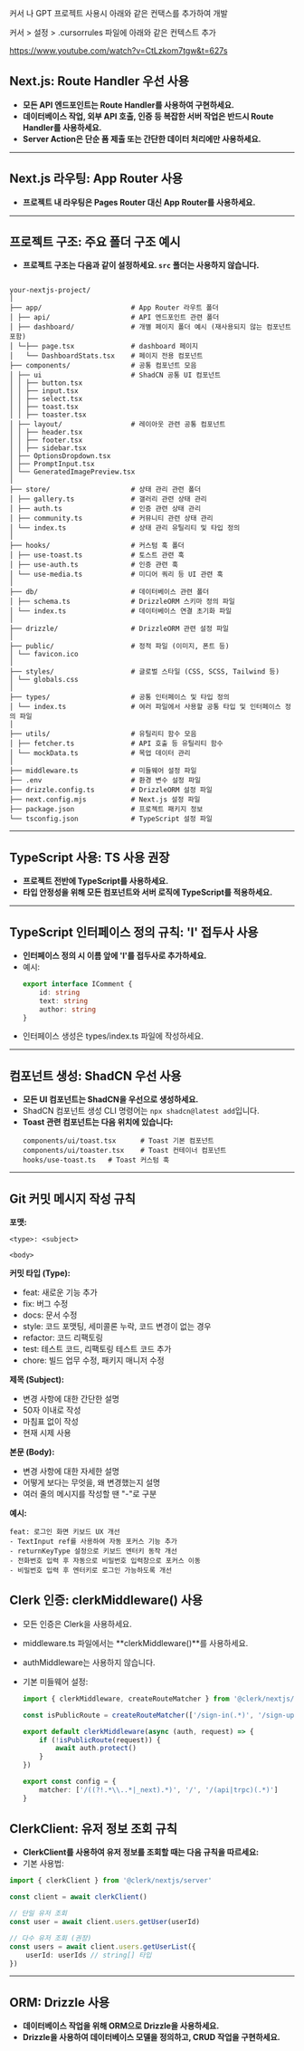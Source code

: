 커서 나 GPT 프로젝트 사용시 아래와 같은 컨택스를 추가하여 개발 

커서 > 설정 >  .cursorrules  파일에 아래와  같은 컨텍스트 추가 

https://www.youtube.com/watch?v=CtLzkom7tgw&t=627s



## Next.js: Route Handler 우선 사용

-   **모든 API 엔드포인트는 Route Handler를 사용하여 구현하세요.**
-   **데이터베이스 작업, 외부 API 호출, 인증 등 복잡한 서버 작업은 반드시 Route Handler를 사용하세요.**
-   **Server Action은 단순 폼 제출 또는 간단한 데이터 처리에만 사용하세요.**

---

## Next.js 라우팅: App Router 사용

-   **프로젝트 내 라우팅은 Pages Router 대신 App Router를 사용하세요.**

---

## 프로젝트 구조: 주요 폴더 구조 예시

-   **프로젝트 구조는 다음과 같이 설정하세요. `src` 폴더는 사용하지 않습니다.**

```

your-nextjs-project/
│
├── app/                      # App Router 라우트 폴더
│ ├── api/                    # API 엔드포인트 관련 폴더
│ ├── dashboard/              # 개별 페이지 폴더 예시 (재사용되지 않는 컴포넌트 포함)
│ └─├── page.tsx              # dashboard 페이지
│   └── DashboardStats.tsx    # 페이지 전용 컴포넌트
├── components/               # 공통 컴포넌트 모음
│ ├── ui                      # ShadCN 공통 UI 컴포넌트
│ │ ├── button.tsx
│ │ ├── input.tsx
│ │ ├── select.tsx
│ │ ├── toast.tsx
│ │ ├── toaster.tsx
│ ├── layout/                 # 레이아웃 관련 공통 컴포넌트
│ │ ├── header.tsx
│ │ ├── footer.tsx
│ │ ├── sidebar.tsx
│ ├── OptionsDropdown.tsx
│ ├── PromptInput.tsx
│ └── GeneratedImagePreview.tsx
│
├── store/                    # 상태 관리 관련 폴더
│ ├── gallery.ts              # 갤러리 관련 상태 관리
│ ├── auth.ts                 # 인증 관련 상태 관리
│ ├── community.ts            # 커뮤니티 관련 상태 관리
│ └── index.ts                # 상태 관리 유틸리티 및 타입 정의
│
├── hooks/                    # 커스텀 훅 폴더
│ ├── use-toast.ts            # 토스트 관련 훅
│ ├── use-auth.ts             # 인증 관련 훅
│ └── use-media.ts            # 미디어 쿼리 등 UI 관련 훅
│
├── db/                       # 데이터베이스 관련 폴더
│ ├── schema.ts               # DrizzleORM 스키마 정의 파일
│ └── index.ts                # 데이터베이스 연결 초기화 파일
│
├── drizzle/                  # DrizzleORM 관련 설정 파일
│
├── public/                   # 정적 파일 (이미지, 폰트 등)
│ └── favicon.ico
│
├── styles/                   # 글로벌 스타일 (CSS, SCSS, Tailwind 등)
│ └── globals.css
│
├── types/                    # 공통 인터페이스 및 타입 정의
│ └── index.ts                # 여러 파일에서 사용할 공통 타입 및 인터페이스 정의 파일
│
├── utils/                    # 유틸리티 함수 모음
│ ├── fetcher.ts              # API 호출 등 유틸리티 함수
│ └── mockData.ts             # 목업 데이터 관리
│
├── middleware.ts             # 미들웨어 설정 파일
├── .env                      # 환경 변수 설정 파일
├── drizzle.config.ts         # DrizzleORM 설정 파일
├── next.config.mjs           # Next.js 설정 파일
├── package.json              # 프로젝트 패키지 정보
└── tsconfig.json             # TypeScript 설정 파일

```

---

## TypeScript 사용: TS 사용 권장

-   **프로젝트 전반에 TypeScript를 사용하세요.**
-   **타입 안정성을 위해 모든 컴포넌트와 서버 로직에 TypeScript를 적용하세요.**

---

## TypeScript 인터페이스 정의 규칙: 'I' 접두사 사용

-   **인터페이스 정의 시 이름 앞에 'I'를 접두사로 추가하세요.**
-   예시:
    ```typescript
    export interface IComment {
        id: string
        text: string
        author: string
    }
    ```
-   인터페이스 생성은 types/index.ts 파일에 작성하세요.

---

## 컴포넌트 생성: ShadCN 우선 사용

-   **모든 UI 컴포넌트는 ShadCN을 우선으로 생성하세요.**
-   ShadCN 컴포넌트 생성 CLI 명령어는 `npx shadcn@latest add`입니다.
-   **Toast 관련 컴포넌트는 다음 위치에 있습니다:**
    ```
    components/ui/toast.tsx      # Toast 기본 컴포넌트
    components/ui/toaster.tsx    # Toast 컨테이너 컴포넌트
    hooks/use-toast.ts   # Toast 커스텀 훅
    ```

---

## Git 커밋 메시지 작성 규칙

**포맷:**

```
<type>: <subject>

<body>
```

**커밋 타입 (Type):**

-   feat: 새로운 기능 추가
-   fix: 버그 수정
-   docs: 문서 수정
-   style: 코드 포맷팅, 세미콜론 누락, 코드 변경이 없는 경우
-   refactor: 코드 리팩토링
-   test: 테스트 코드, 리팩토링 테스트 코드 추가
-   chore: 빌드 업무 수정, 패키지 매니저 수정

**제목 (Subject):**

-   변경 사항에 대한 간단한 설명
-   50자 이내로 작성
-   마침표 없이 작성
-   현재 시제 사용

**본문 (Body):**

-   변경 사항에 대한 자세한 설명
-   어떻게 보다는 무엇을, 왜 변경했는지 설명
-   여러 줄의 메시지를 작성할 땐 "-"로 구분

**예시:**

```plaintext
feat: 로그인 화면 키보드 UX 개선
- TextInput ref를 사용하여 자동 포커스 기능 추가
- returnKeyType 설정으로 키보드 엔터키 동작 개선
- 전화번호 입력 후 자동으로 비밀번호 입력창으로 포커스 이동
- 비밀번호 입력 후 엔터키로 로그인 가능하도록 개선
```

## Clerk 인증: clerkMiddleware() 사용

-   모든 인증은 Clerk을 사용하세요.
-   middleware.ts 파일에서는 **clerkMiddleware()**를 사용하세요.
-   authMiddleware는 사용하지 않습니다.
-   기본 미들웨어 설정:

    ```typescript
    import { clerkMiddleware, createRouteMatcher } from '@clerk/nextjs/server'

    const isPublicRoute = createRouteMatcher(['/sign-in(.*)', '/sign-up(.*)'])

    export default clerkMiddleware(async (auth, request) => {
        if (!isPublicRoute(request)) {
            await auth.protect()
        }
    })

    export const config = {
        matcher: ['/((?!.*\\..*|_next).*)', '/', '/(api|trpc)(.*)']
    }
    ```

## ClerkClient: 유저 정보 조회 규칙

-   **ClerkClient를 사용하여 유저 정보를 조회할 때는 다음 규칙을 따르세요:**
-   기본 사용법:

```typescript
import { clerkClient } from '@clerk/nextjs/server'

const client = await clerkClient()

// 단일 유저 조회
const user = await client.users.getUser(userId)

// 다수 유저 조회 (권장)
const users = await client.users.getUserList({
    userId: userIds // string[] 타입
})
```

---

## ORM: Drizzle 사용

-   **데이터베이스 작업을 위해 ORM으로 Drizzle을 사용하세요.**
-   **Drizzle을 사용하여 데이터베이스 모델을 정의하고, CRUD 작업을 구현하세요.**

